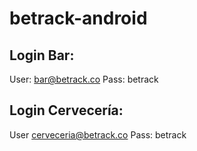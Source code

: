 # betrack-android

## Login Bar:
User: bar@betrack.co
Pass: betrack

## Login Cervecería:
User cerveceria@betrack.co
Pass: betrack
